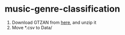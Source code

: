# music-genre-classification

1. Download GTZAN from [here](https://www.kaggle.com/andradaolteanu/gtzan-dataset-music-genre-classification), and unzip it
2. Move *.csv to Data/
